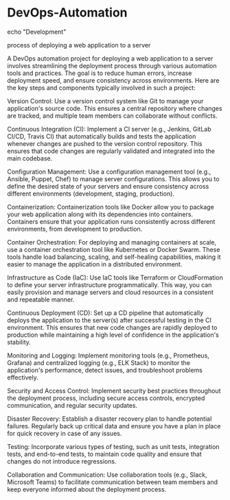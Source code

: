 # DevOps-Automation
echo "Development"

process of deploying a web application to a server

A DevOps automation project for deploying a web application to a server involves streamlining the deployment process through various automation tools and practices. The goal is to reduce human errors, increase deployment speed, and ensure consistency across environments. Here are the key steps and components typically involved in such a project:

Version Control: Use a version control system like Git to manage your application's source code. This ensures a central repository where changes are tracked, and multiple team members can collaborate without conflicts.

Continuous Integration (CI): Implement a CI server (e.g., Jenkins, GitLab CI/CD, Travis CI) that automatically builds and tests the application whenever changes are pushed to the version control repository. This ensures that code changes are regularly validated and integrated into the main codebase.

Configuration Management: Use a configuration management tool (e.g., Ansible, Puppet, Chef) to manage server configurations. This allows you to define the desired state of your servers and ensure consistency across different environments (development, staging, production).

Containerization: Containerization tools like Docker allow you to package your web application along with its dependencies into containers. Containers ensure that your application runs consistently across different environments, from development to production.

Container Orchestration: For deploying and managing containers at scale, use a container orchestration tool like Kubernetes or Docker Swarm. These tools handle load balancing, scaling, and self-healing capabilities, making it easier to manage the application in a distributed environment.

Infrastructure as Code (IaC): Use IaC tools like Terraform or CloudFormation to define your server infrastructure programmatically. This way, you can easily provision and manage servers and cloud resources in a consistent and repeatable manner.

Continuous Deployment (CD): Set up a CD pipeline that automatically deploys the application to the server(s) after successful testing in the CI environment. This ensures that new code changes are rapidly deployed to production while maintaining a high level of confidence in the application's stability.

Monitoring and Logging: Implement monitoring tools (e.g., Prometheus, Grafana) and centralized logging (e.g., ELK Stack) to monitor the application's performance, detect issues, and troubleshoot problems effectively.

Security and Access Control: Implement security best practices throughout the deployment process, including secure access controls, encrypted communication, and regular security updates.

Disaster Recovery: Establish a disaster recovery plan to handle potential failures. Regularly back up critical data and ensure you have a plan in place for quick recovery in case of any issues.

Testing: Incorporate various types of testing, such as unit tests, integration tests, and end-to-end tests, to maintain code quality and ensure that changes do not introduce regressions.

Collaboration and Communication: Use collaboration tools (e.g., Slack, Microsoft Teams) to facilitate communication between team members and keep everyone informed about the deployment process.
